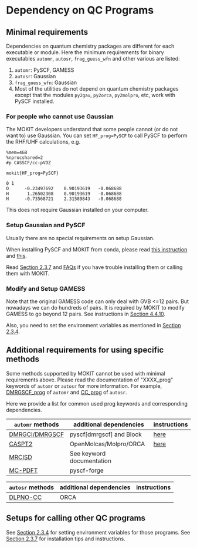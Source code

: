 # Dependency on QC Programs

## Minimal requirements

Dependencies on quantum chemistry packages are different for each executable or module. Here the minimum requirements for binary executables `automr`, `autosr`, `frag_guess_wfn` and other various are listed:
1. `automr`: PySCF, GAMESS
2. `autosr`: Gaussian
3. `frag_guess_wfn`: Gaussian
4. Most of the utilities do not depend on quantum chemistry packages except that the modules `py2gau`, `py2orca`, `py2molpro`, etc, work with PySCF installed.


### For people who cannot use Gaussian

The MOKIT developers understand that some people cannot (or do not want to) use Gaussian. You can set `HF_prog=PySCF` to call PySCF to perform the RHF/UHF calculations, e.g.
```
%mem=4GB
%nprocshared=2
#p CASSCF/cc-pVDZ

mokit{HF_prog=PySCF}

0 1
O      -0.23497692    0.90193619   -0.068688
H       1.26502308    0.90193619   -0.068688
H      -0.73568721    2.31589843   -0.068688

```
This does not require Gaussian installed on your computer.


### Setup Gaussian and PySCF

Usually there are no special requirements on setup Gaussian. 

When installing PySCF and MOKIT from conda, please read [this instruction](./chap2-2.md#use-mokit-with-default-channel) and [this](./chap2-2.md#use-mokit-with-conda-forge-channel).

Read [Section 2.3.7](./chap2-3.md#237-notes-on-quantum-chemistry-packages) and [FAQs](./chap_appdx.md#a1-frequently-asked-questions-faq) if you have trouble installing them or calling them with MOKIT.

### Modify and Setup GAMESS

Note that the original GAMESS code can only deal with GVB <=12 pairs. But nowadays we can do hundreds of pairs. It is required by MOKIT to modify GAMESS to go beyond 12 pairs. See instructions in [Section 4.4.10](./chap4-4.md#4410-gvb_prog).

Also, you need to set the environment variables as mentioned in [Section 2.3.4](./chap2-3.md#234-environment-variables).

## Additional requirements for using specific methods

Some methods supported by MOKIT cannot be used with minimal requirements above. Please read the documentation of "XXXX_prog" keywords of `automr` or `autosr` for more information. For example, [DMRGSCF_prog](./chap4-4.md#4414-dmrgscf_prog) of `automr` and [CC_prog](./chap4-7.md#cc_prog) of `autosr`. 

Here we provide a list for common used prog keywords and corresponding dependencies.

| `automr` methods | additional dependencies | instructions |
| --- | --- | --- |
| [DMRGCI/DMRGSCF](./chap4-4.md#4414-dmrgscf_prog) | pyscf[dmrgscf] and Block | [here](./chap2-3.md#installation-tips-and-instructions) |
| [CASPT2](./chap4-4.md#4415-caspt2_prog) | OpenMolcas/Molpro/ORCA | [here](./chap2-3.md#installation-tips-and-instructions) |
| [MRCISD](./chap4-4.md#4417-mrcisd_prog) | See keyword documentation | |
| [MC-PDFT](./chap4-4.md#4420-mcpdft_prog) | pyscf-forge | |


| `autosr` methods | additional dependencies | instructions |
| --- | --- | --- |
| [DLPNO-CC](./chap4-7.md#cc_prog) | ORCA | |

## Setups for calling other QC programs

See [Section 2.3.4](./chap2-3.md#234-environment-variables) for setting environment variables for those programs. 
See [Section 2.3.7](./chap2-3.md#237-notes-on-quantum-chemistry-packages) for installation tips and instructions.


